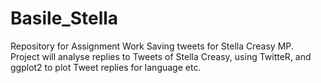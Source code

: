# Basile_Stella
Repository for Assignment Work
Saving tweets for Stella Creasy MP.  
Project will analyse replies to Tweets of Stella Creasy, using TwitteR, and ggplot2 to plot Tweet replies for language etc. 
